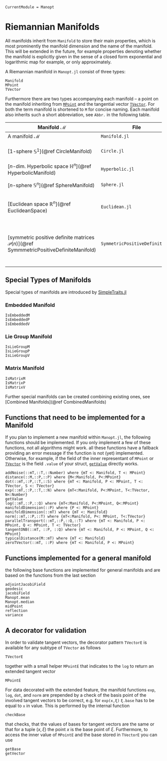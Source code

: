 ```@meta
CurrentModule = Manopt
```
# Riemannian Manifolds
All manifolds inherit from `Manifold` to store their main properties, which is
most prominently the manifold dimension and the name of the manifold. This will
be extended in the future, for example properties denoting whether the
manifold is explicitly given in the sense of a closed form exponential and
logarithmic map for example, or only approximately.

A Riemannian manifold in `Manopt.jl` consist of three types:
```@docs
Manifold
MPoint
TVector
```

Furthermore there are two types accompanying each manifold – a point on the
manifold inheriting from [`MPoint`](@ref) and the tangential vector [`TVector`](@ref). For both
the term manifold is shortened to `M` for concise naming. Each manifold also
inherits such a short abbreviation, see `Abbr.` in the following table.

|  Manifold $\mathcal M$ | File | Abbr. | Comment
-------------------------|------|-------|---------
A manifold $\mathcal M$ | `Manifold.jl`| `M`| | the (abstract) base manifold $\mathcal M$
[$1$-sphere $\mathbb S^1$](@ref CircleManifold)  | `Circle.jl`  | `S1`| represented as angles $x\in[-\pi,\pi)$
[$n$-dim. Hyperbolic space $\mathbb H^n$](@ref HyperbolicManifold) | `Hyperbolic.jl` | `Hn` | embedded in $\mathbb R^{n+1}$
[$n$-sphere $\mathbb S^n$](@ref SphereManifold) | `Sphere.jl` | `Sn` | embedded in $\mathbb R^{n+1}$
[Euclidean space $\mathbb R^n$](@ref EuclideanSpace) | `Euclidean.jl` | `Rn` |  $n$-dimensional Euclidean space $\mathbb R^n$
[symmetric positive definite matrices $\mathcal P(n)$](@ref SymmmetricPositiveDefiniteManifold) | `SymmetricPositiveDefinite.jl` | `SPD` |  $n\times n$ symmetric positive matrices using the affine metric
## Special Types of Manifolds
Special types of manifolds are introduced by [SimpleTraits.jl](https://github.com/mauro3/SimpleTraits.jl)
### Embedded Manifold
```@docs
IsEmbeddedM
IsEmbeddedP
IsEmbeddedV
```

### Lie Group Manifold
```@docs
IsLieGroupM
IsLieGroupP
IsLieGroupV
```

### Matrix Manifold
```@docs
IsMatrixM
IsMatrixP
IsMatrixV
```

Further special manifolds can be created combining existing ones, see [Combined Manifolds](@ref CombinedManifolds)

## Functions that need to be implemented for a Manifold
If you plan to implement a new manifold within `Manopt.jl`, the following
functions should be implemented. If you only implement a few of these functions,
not all algorithms might work.
all these functions have a fallback providing an error message if the function is
not (yet) implemented.
Otherwise, for example, if the field of the inner representant of `MPoint`
or [`TVector`](@ref) is the field `.value` of your struct, [`getValue`](@ref) directly
works.

```@docs
addNoise(::mT,::T,::Number) where {mT <: Manifold, T <: MPoint}
distance(::M,::P,::P) where {M<:Manifold, P<:MPoint}
dot(::mT,::P,::T,::S) where {mT <: Manifold, P <: MPoint, T <: TVector, S <: TVector}
exp(::mT,::P,::T,::N) where {mT<:Manifold, P<:MPoint, T<:TVector, N<:Number}
getValue
log(::mT,::P,::Q) where {mT<:Manifold, P<:MPoint, Q<:MPoint}
manifoldDimension(::P) where {P <: MPoint}
manifoldDimension(::mT) where {mT <: Manifold}
norm(::mT,::P,::T) where {mT<:Manifold, P<: MPoint, T<:TVector}
parallelTransport(::mT,::P,::Q,::T) where {mT <: Manifold, P <: MPoint, Q <: MPoint, T <: TVector}
tangentONB(::mT, ::P, ::Q) where {mT <: Manifold, P <: MPoint, Q <: MPoint}
typicalDistance(M::mT) where {mT <: Manifold}
zeroTVector(::mT, ::P) where {mT <: Manifold, P <: MPoint}
```
## Functions implemented for a general manifold
the following base functions are implemented for general manifolds and are
based on the functions from the last section

```@docs
adjointJacobiField
geodesic
jacobiField
Manopt.mean
Manopt.median
midPoint
reflection
variance
```

## A decorator for validation
In order to validate tangent vectors, the decorator pattern `TVectorE` is available for any subtype of `TVector`
as follows
```@docs
TVectorE
```
together with a small helper `MPointE` that indicates to the `log` to return an
extended tangent vector
```@docs
MPointE
```
For data decorated with the extended feature, the manifold functions `exp`,
`log`, `dot`, and `norm` are prepended by a check of the basis point of the involved tangent vectors to be correct, e.g. for `exp(x,ξ)` `ξ.base` has to be equal to `x` in value. This is
performed by the internal function
```@docs
checkBase
```
that checks, that the values of bases for tangent vectors are the same or that
for a tuple $(x,\xi)$ the point $x$ is the base point of $\xi$. Furthermore, to
access the inner value of `MPointE` and the base stored in `TVectorE` you can use
```@docs
getBase
getVector
```
